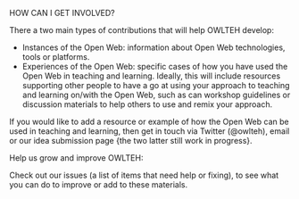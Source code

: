 HOW CAN I GET INVOLVED?

There a two main types of contributions that will help OWLTEH develop:

- Instances of the Open Web: information about Open Web technologies, tools or platforms.
- Experiences of the Open Web: specific cases of how you have used the Open Web in teaching and learning. Ideally, this will include resources supporting other people to have a go at using your approach to teaching and learning on/with the Open Web, such as can workshop guidelines or discussion materials to help others to use and remix your approach.

If you would like to add a resource or example of how the Open Web can be used in teaching and learning, then get in touch via Twitter (@owlteh), email or our idea submission page {the two latter still work in progress}.

Help us grow and improve OWLTEH:

Check out our issues (a list of items that need help or fixing), to see what you can do to improve or add to these materials.
